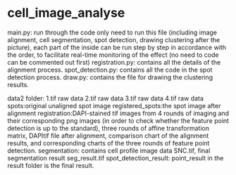# cell_image_analyse
main.py: run through the code only need to run this file (including image alignment, cell segmentation, spot detection, drawing clustering after the picture), each part of the inside can be run step by step in accordance with the order, to facilitate real-time monitoring of the effect (no need to code can be commented out first)
registration.py: contains all the details of the alignment process.
spot_detection.py: contains all the code in the spot detection process.
draw.py: contains the file for drawing the clustering results.

data2 folder:
1.tif raw data
2.tif raw data
3.tif raw data
4.tif raw data
spots:original unaligned spot image
registered_spots:the spot image after alignment
registration:DAPI-stained tif images from 4 rounds of imaging and their corresponding png images (in order to check whether the feature point detection is up to the standard), three rounds of affine transformation matrix, DAPItif file after alignment, comparison chart of the alignment results, and corresponding charts of the three rounds of feature point detection.
segmentation: contains cell profile image data SNC.tif, final segmentation result seg_result.tif
spot_detection_result: point_result in the result folder is the final result.
